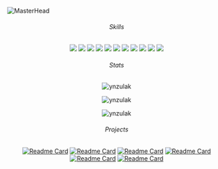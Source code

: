 ![MasterHead](https://i.pinimg.com/originals/ca/26/2e/ca262e0354eea311c41134c3e4bc3bc2.gif)
<div id="header" align="center">

 ###### Skills
  
  <p>
    <img src="https://img.shields.io/badge/-HTML-1b2638?style=flat-square&logo=html5&logoColor=4fa0b0"/>   
    <img src="https://img.shields.io/badge/-CSS-1b2638?style=flat-square&logo=css3&logoColor=4fa0b0"/>   
    <img src="https://img.shields.io/badge/-Sass-1b2638?style=flat-square&logo=sass&logoColor=4fa0b0"/>   
    <img src="https://img.shields.io/badge/-JavaScript-1b2638?style=flat-square&logo=javascript&logoColor=4fa0b0"/>   
    <img src="https://img.shields.io/badge/-TypeScript-1b2638?style=flat-square&logo=typescript&logoColor=4fa0b0"/>   
    <img src="https://img.shields.io/badge/-React-1b2638?style=flat-square&logo=react&logoColor=4fa0b0"/>   
    <img src="https://img.shields.io/badge/-Git-1b2638?style=flat-square&logo=git&logoColor=4fa0b0"/>   
    <img src="https://img.shields.io/badge/-Next.js-1b2638?style=flat-square&logo=nextjs&logoColor=4fa0b0"/>   
    <img src="https://img.shields.io/badge/-RESTAPI-1b2638?style=flat-square&logo=&logoColor=4fa0b0"/>   
    <img src="https://img.shields.io/badge/-Bootstrap-1b2638?style=flat-square&logo=bootstrap&logoColor=4fa0b0"/>   
    <img src="https://img.shields.io/badge/-Unreal-Engine-1b2638?style=flat-square&logo=bootstrap&logoColor=4fa0b0"/>   
   </p>

  ###### Stats

<img src="https://komarev.com/ghpvc/?username=ynzulak&label=Profile%20views&color=4fa0b0&style=flat" alt="ynzulak" />
<p><img align="center" src="https://github-readme-stats.vercel.app/api/top-langs?username=ynzulak&show_icons=true&theme=dark&title_color=4fa0b0&text_color=ffffff&bg_color=151515&locale=en&layout=compact" alt="ynzulak" /></p>
<p><img align="center" src="https://github-readme-streak-stats.herokuapp.com/?user=ynzulak&theme=dark" alt="ynzulak" /></p>

  ###### Projects

  [![Readme Card](https://github-readme-stats.vercel.app/api/pin/?username=ynzulak&repo=Electronic-potencial-rtv-website&bg_color=0C0B0B&title_color=4fa0b0&text_color=DBD6CB&icon_color=4fa0b0)](https://github.com/ynzulak/Electronic-potencial-rtv-website)
  [![Readme Card](https://github-readme-stats.vercel.app/api/pin/?username=ynzulak&repo=niemcu-video&bg_color=0C0B0B&title_color=4fa0b0&text_color=DBD6CB&icon_color=4fa0b0)](https://github.com/ynzulak/niemcu-video)
  [![Readme Card](https://github-readme-stats.vercel.app/api/pin/?username=ynzulak&repo=dog-age-calculator&bg_color=0C0B0B&title_color=4fa0b0&text_color=DBD6CB&icon_color=4fa0b0)](https://github.com/ynzulak/dog-age-calculator)
  [![Readme Card](https://github-readme-stats.vercel.app/api/pin/?username=ynzulak&repo=voicegpt&bg_color=0C0B0B&title_color=4fa0b0&text_color=DBD6CB&icon_color=4fa0b0)](https://github.com/ynzulak/voicegpt)
  [![Readme Card](https://github-readme-stats.vercel.app/api/pin/?username=ynzulak&repo=RankRiddler&bg_color=0C0B0B&title_color=4fa0b0&text_color=DBD6CB&icon_color=4fa0b0)](https://github.com/ynzulak/RankRiddler)
  [![Readme Card](https://github-readme-stats.vercel.app/api/pin/?username=ynzulak&repo=TechCreators&bg_color=0C0B0B&title_color=4fa0b0&text_color=DBD6CB&icon_color=4fa0b0)](https://github.com/ynzulak/TechCreators)

</div>

